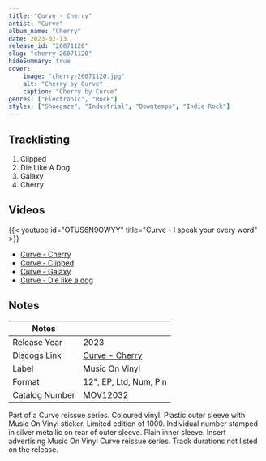 ```yaml
---
title: "Curve - Cherry"
artist: "Curve"
album_name: "Cherry"
date: 2023-02-13
release_id: "26071120"
slug: "cherry-26071120"
hideSummary: true
cover:
    image: "cherry-26071120.jpg"
    alt: "Cherry by Curve"
    caption: "Cherry by Curve"
genres: ["Electronic", "Rock"]
styles: ["Shoegaze", "Industrial", "Downtempo", "Indie Rock"]
---
```

## Tracklisting
1. Clipped
2. Die Like A Dog
3. Galaxy
4. Cherry

## Videos
{{< youtube id="OTUS6N9OWYY" title="Curve - I speak your every word" >}}
- [Curve - Cherry](https://www.youtube.com/watch?v=DJukLbmHqxY)
- [Curve - Clipped](https://www.youtube.com/watch?v=bpJhXTkenIU)
- [Curve - Galaxy](https://www.youtube.com/watch?v=CVpabyzgM-Q)
- [Curve - Die like a dog](https://www.youtube.com/watch?v=Qf1sy002-lc)

## Notes
| Notes          |             |
| ---------------| ----------- |
| Release Year   | 2023 |
| Discogs Link   | [Curve - Cherry](https://www.discogs.com/release/26071120-Curve-Cherry) |
| Label          | Music On Vinyl |
| Format         | 12\", EP, Ltd, Num, Pin |
| Catalog Number | MOV12032 |

Part of a Curve reissue series. Coloured vinyl. Plastic outer sleeve with Music On Vinyl sticker. Limited edition of 1000. Individual number stamped in silver metallic on rear of outer sleeve. Plain inner sleeve. Insert advertising Music On Vinyl Curve reissue series.  Track durations not listed on the release.
